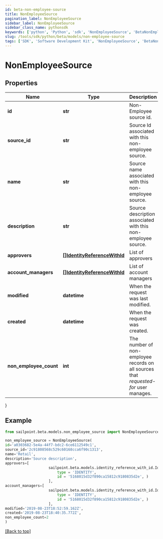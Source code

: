 ```yaml
---
id: beta-non-employee-source
title: NonEmployeeSource
pagination_label: NonEmployeeSource
sidebar_label: NonEmployeeSource
sidebar_class_name: pythonsdk
keywords: ['python', 'Python', 'sdk', 'NonEmployeeSource', 'BetaNonEmployeeSource'] 
slug: /tools/sdk/python/beta/models/non-employee-source
tags: ['SDK', 'Software Development Kit', 'NonEmployeeSource', 'BetaNonEmployeeSource']
---
```


# NonEmployeeSource


## Properties

Name | Type | Description | Notes
------------ | ------------- | ------------- | -------------
**id** | **str** | Non-Employee source id. | [optional] 
**source_id** | **str** | Source Id associated with this non-employee source. | [optional] 
**name** | **str** | Source name associated with this non-employee source. | [optional] 
**description** | **str** | Source description associated with this non-employee source. | [optional] 
**approvers** | [**[]IdentityReferenceWithId**](identity-reference-with-id) | List of approvers | [optional] 
**account_managers** | [**[]IdentityReferenceWithId**](identity-reference-with-id) | List of account managers | [optional] 
**modified** | **datetime** | When the request was last modified. | [optional] 
**created** | **datetime** | When the request was created. | [optional] 
**non_employee_count** | **int** | The number of non-employee records on all sources that *requested-for* user manages. | [optional] 
}

## Example

```python
from sailpoint.beta.models.non_employee_source import NonEmployeeSource

non_employee_source = NonEmployeeSource(
id='a0303682-5e4a-44f7-bdc2-6ce6112549c1',
source_id='2c91808568c529c60168cca6f90c1313',
name='Retail',
description='Source description',
approvers=[
                    sailpoint.beta.models.identity_reference_with_id.Identity Reference With Id(
                        type = 'IDENTITY', 
                        id = '5168015d32f890ca15812c9180835d2e', )
                    ],
account_managers=[
                    sailpoint.beta.models.identity_reference_with_id.Identity Reference With Id(
                        type = 'IDENTITY', 
                        id = '5168015d32f890ca15812c9180835d2e', )
                    ],
modified='2019-08-23T18:52:59.162Z',
created='2019-08-23T18:40:35.772Z',
non_employee_count=2
)

```
[[Back to top]](#) 

